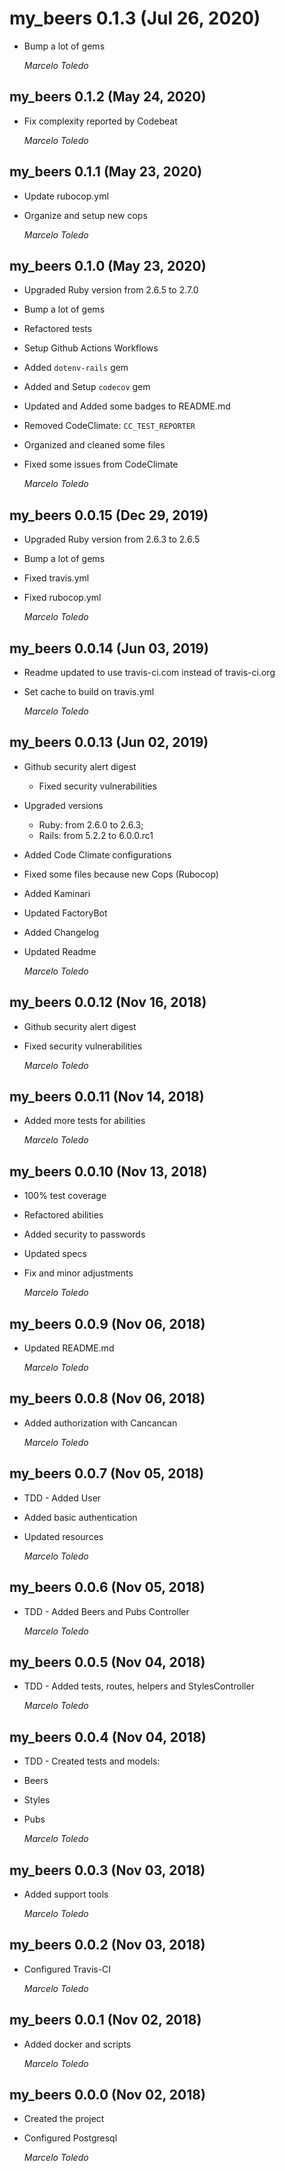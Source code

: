 # my_beers 0.1.3 (Jul 26, 2020)

* Bump a lot of gems

  *Marcelo Toledo*

## my_beers 0.1.2 (May 24, 2020)

* Fix complexity reported by Codebeat

  *Marcelo Toledo*

## my_beers 0.1.1 (May 23, 2020)

* Update rubocop.yml
* Organize and setup new cops

  *Marcelo Toledo*

## my_beers 0.1.0 (May 23, 2020)

* Upgraded Ruby version from 2.6.5 to 2.7.0
* Bump a lot of gems
* Refactored tests
* Setup Github Actions Workflows
* Added `dotenv-rails` gem
* Added and Setup `codecov` gem
* Updated and Added some badges to README.md
* Removed CodeClimate: `CC_TEST_REPORTER`
* Organized and cleaned some files
* Fixed some issues from CodeClimate

  *Marcelo Toledo*

## my_beers 0.0.15 (Dec 29, 2019)

* Upgraded Ruby version from 2.6.3 to 2.6.5
* Bump a lot of gems
* Fixed travis.yml
* Fixed rubocop.yml

  *Marcelo Toledo*

## my_beers 0.0.14 (Jun 03, 2019)

* Readme updated to use travis-ci.com instead of travis-ci.org
* Set cache to build on travis.yml

  *Marcelo Toledo*

## my_beers 0.0.13 (Jun 02, 2019)

* Github security alert digest
  * Fixed security vulnerabilities
* Upgraded versions
  * Ruby: from 2.6.0 to 2.6.3;
  * Rails: from 5.2.2 to 6.0.0.rc1
* Added Code Climate configurations
* Fixed some files because new Cops (Rubocop)
* Added Kaminari
* Updated FactoryBot
* Added Changelog
* Updated Readme

  *Marcelo Toledo*

## my_beers 0.0.12 (Nov 16, 2018)

* Github security alert digest
* Fixed security vulnerabilities

  *Marcelo Toledo*

## my_beers 0.0.11 (Nov 14, 2018)

* Added more tests for abilities

  *Marcelo Toledo*

## my_beers 0.0.10 (Nov 13, 2018)

* 100% test coverage
* Refactored abilities
* Added security to passwords
* Updated specs
* Fix and minor adjustments

  *Marcelo Toledo*

## my_beers 0.0.9 (Nov 06, 2018)

* Updated README.md

  *Marcelo Toledo*

## my_beers 0.0.8 (Nov 06, 2018)

* Added authorization with Cancancan

  *Marcelo Toledo*

## my_beers 0.0.7 (Nov 05, 2018)

* TDD - Added User
* Added basic authentication
* Updated resources

  *Marcelo Toledo*

## my_beers 0.0.6 (Nov 05, 2018)

* TDD - Added Beers and Pubs Controller

  *Marcelo Toledo*

## my_beers 0.0.5 (Nov 04, 2018)

* TDD - Added tests, routes, helpers and StylesController

  *Marcelo Toledo*

## my_beers 0.0.4 (Nov 04, 2018)

* TDD - Created tests and models:
* Beers
* Styles
* Pubs

  *Marcelo Toledo*

## my_beers 0.0.3 (Nov 03, 2018)

* Added support tools

  *Marcelo Toledo*

## my_beers 0.0.2 (Nov 03, 2018)

* Configured Travis-CI

  *Marcelo Toledo*

## my_beers 0.0.1 (Nov 02, 2018)

* Added docker and scripts

  *Marcelo Toledo*

## my_beers 0.0.0 (Nov 02, 2018)

* Created the project
* Configured Postgresql

  *Marcelo Toledo*
